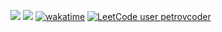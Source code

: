 
<!-- - 👋 Hi, I’m @kkk-petrov
- 👀 I’m interested in ...
- 🌱 I’m currently learning ...
- 💞️ I’m looking to collaborate on ...
- 📫 How to reach me ...
 -->

![](https://img.shields.io/static/v1?label=&message=TypeScript&color=grey&style=flat&logo=typescript)
![](https://img.shields.io/static/v1?label=&message=React&color=grey&style=flat&logo=react)
[![wakatime](https://wakatime.com/badge/user/2c23a4bd-db65-472a-b556-f2962f0d4406.svg?style=flat)](https://wakatime.com/@2c23a4bd-db65-472a-b556-f2962f0d4406) 
[![LeetCode user petrovcoder](https://img.shields.io/badge/dynamic/json?style=flat-square&labelColor=black&color=%23ffa116&label=&query=solved&url=https%3A%2F%2Fbadge.xyli.tech/%2Fapi%2Fusers%2Fpetrovcoder&logo=leetcode&logoColor=yellow)](https://leetcode.com/petrovcoder/)



